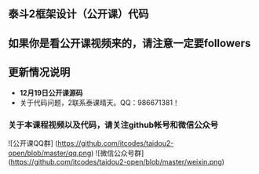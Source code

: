 ## 泰斗2框架设计（公开课）代码
## 如果你是看公开课视频来的，请注意一定要followers
## 更新情况说明
- **12月19日公开课源码**
- 关于代码问题，2联系泰课晴天。QQ：986671381！

### 关于本课程视频以及代码，请关注github帐号和微信公众号
![公开课QQ群] (https://github.com/itcodes/taidou2-open/blob/master/qq.png)
![微信公众号群] (https://github.com/itcodes/taidou2-open/blob/master/weixin.png)
